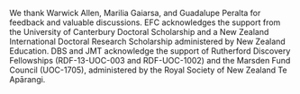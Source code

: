 We thank Warwick Allen, Marilia Gaiarsa, and Guadalupe Peralta for feedback and valuable discussions. 
EFC acknowledges the support from the University of Canterbury Doctoral Scholarship and a New Zealand International Doctoral Research Scholarship administered by New Zealand Education. 
DBS and JMT acknowledge the support of Rutherford Discovery Fellowships (RDF-13-UOC-003 and RDF-UOC-1002) and the Marsden Fund Council (UOC-1705), administered by the Royal Society of New Zealand Te Apārangi.
